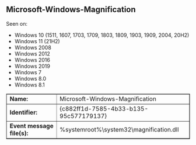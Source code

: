 ## Microsoft-Windows-Magnification

Seen on:
* Windows 10 (1511, 1607, 1703, 1709, 1803, 1809, 1903, 1909, 2004, 20H2)
* Windows 11 (21H2)
* Windows 2008
* Windows 2012
* Windows 2016
* Windows 2019
* Windows 7
* Windows 8.0
* Windows 8.1

<table border="1" class="docutils">
  <tbody>
    <tr>
      <td><b>Name:</b></td>
      <td>Microsoft-Windows-Magnification</td>
    </tr>
    <tr>
      <td><b>Identifier:</b></td>
      <td>{c882ff1d-7585-4b33-b135-95c577179137}</td>
    </tr>
    <tr>
      <td><b>Event message file(s):</b></td>
      <td>%systemroot%\system32\magnification.dll</td>
    </tr>
  </tbody>
</table>

&nbsp;

